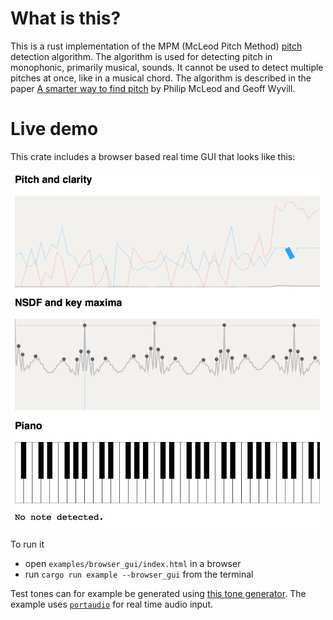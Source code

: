 # What is this?

This is a rust implementation of the MPM (McLeod Pitch Method) [pitch](https://en.wikipedia.org/wiki/Pitch_%28music%29) detection algorithm. The algorithm is used for detecting pitch in monophonic, primarily musical, sounds. It cannot be used to detect multiple pitches at once, like in a musical chord. The algorithm is described in the paper [A smarter way to find pitch](http://www.cs.otago.ac.nz/tartini/papers/A_Smarter_Way_to_Find_Pitch.pdf) by Philip McLeod and Geoff Wyvill.

# Live demo

This crate includes a browser based real time GUI that looks like this:

![Browser GUI example](browser_gui.gif)

To run it

* open `examples/browser_gui/index.html` in a browser 
* run `cargo run example --browser_gui` from the terminal

Test tones can for example be generated using [this tone generator](https://www.szynalski.com/tone-generator/). The example uses [`portaudio`](https://docs.rs/portaudio) for real time audio input. 


